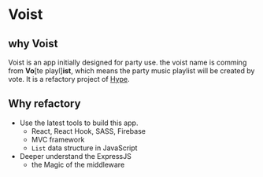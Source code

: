 # Voist

## why Voist

Voist is an app initially designed for party use. the voist name is comming from **Vo**[te playl]**ist**, which means the party music playlist will be created by vote. It is a refactory project of [Hype](https://github.com/Epiphamatic/Project-2).

## Why refactory

- Use the latest tools to build this app.
  - React, React Hook, SASS, Firebase
  - MVC framework
  - `List` data structure in JavaScript
- Deeper understand the ExpressJS
  - the Magic of the middleware

